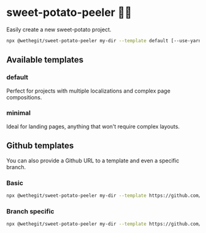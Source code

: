 # sweet-potato-peeler 🍠🍴

Easily create a new sweet-potato project.

```sh
npx @wethegit/sweet-potato-peeler my-dir --template default [--use-yarn | --use-pnpm | --no-install]
```

## Available templates

### default

Perfect for projects with multiple localizations and complex page compositions.

### minimal

Ideal for landing pages, anything that won't require complex layouts.

## Github templates

You can also provide a Github URL to a template and even a specific branch.

### Basic
```sh
npx @wethegit/sweet-potato-peeler my-dir --template https://github.com/[user]/[repo-name]
```

### Branch specific
```sh
npx @wethegit/sweet-potato-peeler my-dir --template https://github.com/[user]/[repo-name]/tree/[branch-name]
```
